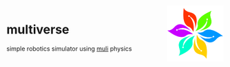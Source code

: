 
<img align="right" width="26%" src="./book/src/images/logo.png">

multiverse
===

simple robotics simulator using [muli](https://github.com/Sopiro/Muli) physics
